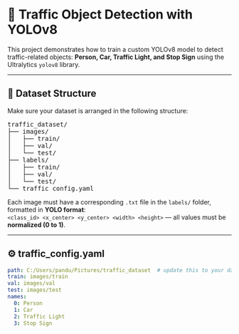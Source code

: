 # 🚦 Traffic Object Detection with YOLOv8

This project demonstrates how to train a custom YOLOv8 model to detect traffic-related objects: **Person, Car, Traffic Light, and Stop Sign** using the Ultralytics `yolov8` library.

---

## 📁 Dataset Structure  
Make sure your dataset is arranged in the following structure:

<pre>
traffic_dataset/
├── images/
│   ├── train/
│   ├── val/
│   └── test/              
├── labels/
│   ├── train/
│   ├── val/
│   └── test/              
└── traffic_config.yaml
</pre>

Each image must have a corresponding `.txt` file in the `labels/` folder, formatted in **YOLO format**:  
`<class_id> <x_center> <y_center> <width> <height>` — all values must be **normalized (0 to 1)**.

---

## ⚙️ traffic_config.yaml

```yaml
path: C:/Users/pandu/Pictures/traffic_dataset  # update this to your dataset's root path
train: images/train
val: images/val
test: images/test  
names:
  0: Person
  1: Car
  2: Traffic Light
  3: Stop Sign
